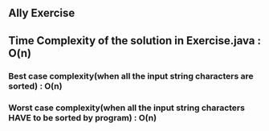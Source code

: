 ## Ally Exercise

## Time Complexity of the solution in Exercise.java : O(n)

### Best case complexity(when all the input string characters are sorted) : O(n)

### Worst case complexity(when all the input string characters HAVE to be sorted by program) : O(n)